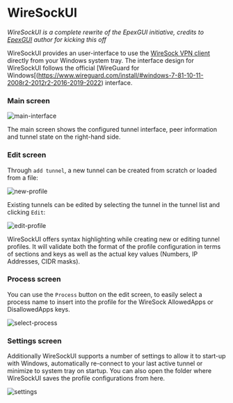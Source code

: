 # WireSockUI

*WireSockUI is a complete rewrite of the EpexGUI initiative, credits to [EpexGUI](https://github.com/Epenko1337/EpexGUI) author for kicking this off*

WireSockUI provides an user-interface to use the [WireSock VPN client](https://www.wiresock.net) directly from your Windows system tray.
The interface design for WireSockUI follows the official [WireGuard for Windows[(https://www.wireguard.com/install/#windows-7-81-10-11-2008r2-2012r2-2016-2019-2022) interface.

### Main screen

![main-interface](https://user-images.githubusercontent.com/6480052/230771736-d467ea72-aa16-46bc-9cbd-8477dcf4c2bb.png)

The main screen shows the configured tunnel interface, peer information and tunnel state on the right-hand side.

### Edit screen

Through `add tunnel`, a new tunnel can be created from scratch or loaded from a file:

![new-profile](https://user-images.githubusercontent.com/6480052/230771804-db5494f1-198e-4238-900f-abb95f94bbac.png)

Existing tunnels can be edited by selecting the tunnel in the tunnel list and clicking `Edit`:

![edit-profile](https://user-images.githubusercontent.com/6480052/230771826-ae3cf5ee-f6d4-411c-a69c-6eb805def928.png)

WireSockUI offers syntax highlighting while creating new or editing tunnel profiles. It will validate both the format of the profile configuration in terms of sections and keys as well as the actual key values (Numbers, IP Addresses, CIDR masks).

### Process screen

You can use the `Process` button on the edit screen, to easily select a process name to insert into the profile for the WireSock AllowedApps or DisallowedApps keys.

![select-process](https://user-images.githubusercontent.com/6480052/230771894-b907c183-cdb2-48f2-8d58-03223b4c1ff8.png)

### Settings screen

Additionally WireSockUI supports a number of settings to allow it to start-up with Windows, automatically re-connect to your last active tunnel or minimize to system tray on startup. You can also open the folder where WireSockUI saves the profile configurations from here.

![settings](https://user-images.githubusercontent.com/6480052/230771932-11df9a15-df61-4657-bbf3-e8dbbdac6716.png)
